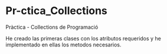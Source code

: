 # Pr-ctica_Collections
Pràctica - Collections de Programació

He creado las primeras clases con los atributos requeridos y he implementado en ellas los metodos necesarios.
